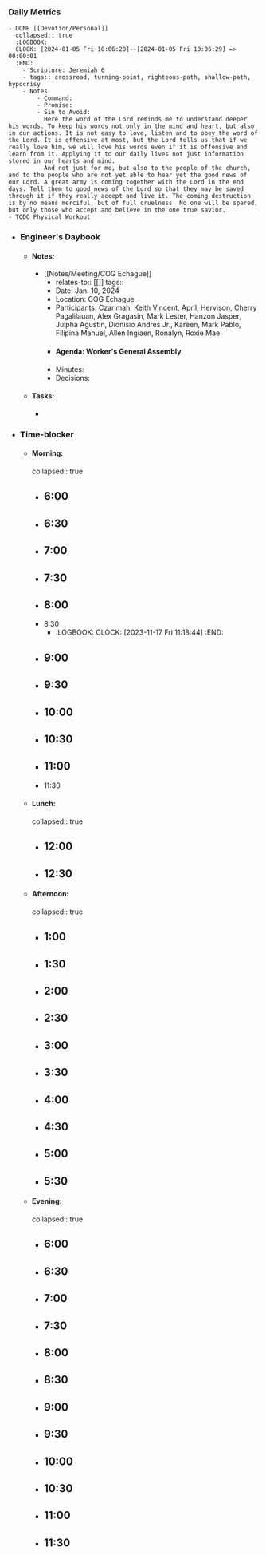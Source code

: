 ### Daily Metrics
	- DONE [[Devotion/Personal]]
	  collapsed:: true
	  :LOGBOOK:
	  CLOCK: [2024-01-05 Fri 10:06:28]--[2024-01-05 Fri 10:06:29] =>  00:00:01
	  :END:
		- Scripture: Jeremiah 6
		- tags:: crossroad, turning-point, righteous-path, shallow-path, hypocrisy
		- Notes
			- Command:
			- Promise:
			- Sin to Avoid:
			  Here the word of the Lord reminds me to understand deeper his words. To keep his words not only in the mind and heart, but also in our actions. It is not easy to love, listen and to obey the word of the Lord. It is offensive at most, but the Lord tells us that if we really love him, we will love his words even if it is offensive and learn from it. Applying it to our daily lives not just information stored in our hearts and mind.
			  And not just for me, but also to the people of the church, and to the people who are not yet able to hear yet the good news of our Lord. A great army is coming together with the Lord in the end days. Tell them to good news of the Lord so that they may be saved through it if they really accept and live it. The coming destruction is by no means merciful, but of full cruelness. No one will be spared, but only those who accept and believe in the one true savior.
	- TODO Physical Workout
- ### Engineer's Daybook
	- #### Notes:
		- [[Notes/Meeting/COG Echague]]
			- relates-to:: [[]]
			  tags::
			- Date: Jan. 10, 2024
			- Location: COG Echague
			- Participants: Czarimah, Keith Vincent, April, Hervison, Cherry Pagalilauan, Alex Gragasin, Mark Lester, Hanzon Jasper, Julpha Agustin, Dionisio Andres Jr., Kareen, Mark Pablo, Filipina Manuel, Allen Ingiaen, Ronalyn, Roxie Mae
			- #### Agenda: Worker's General Assembly
			- Minutes:
			- Decisions:
	- #### Tasks:
		-
- ### Time-blocker
	- #### Morning:
	  collapsed:: true
		- 6:00
			-
		- 6:30
			-
		- 7:00
			-
		- 7:30
			-
		- 8:00
			-
		- 8:30
			- :LOGBOOK:
			  CLOCK: [2023-11-17 Fri 11:18:44]
			  :END:
		- 9:00
			-
		- 9:30
			-
		- 10:00
			-
		- 10:30
			-
		- 11:00
			-
		- 11:30
	- #### Lunch:
	  collapsed:: true
		- 12:00
			-
		- 12:30
			-
	- #### Afternoon:
	  collapsed:: true
		- 1:00
			-
		- 1:30
			-
		- 2:00
			-
		- 2:30
			-
		- 3:00
			-
		- 3:30
			-
		- 4:00
			-
		- 4:30
			-
		- 5:00
			-
		- 5:30
			-
	- #### Evening:
	  collapsed:: true
		- 6:00
			-
		- 6:30
			-
		- 7:00
			-
		- 7:30
			-
		- 8:00
			-
		- 8:30
			-
		- 9:00
			-
		- 9:30
			-
		- 10:00
			-
		- 10:30
			-
		- 11:00
			-
		- 11:30
			-